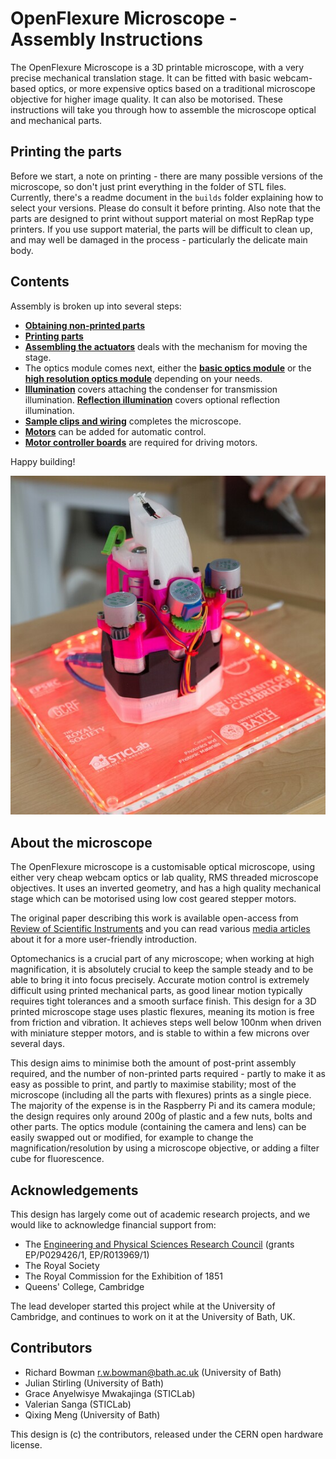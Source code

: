 # OpenFlexure Microscope - Assembly Instructions
The OpenFlexure Microscope is a 3D printable microscope, with a very precise mechanical translation stage.  It can be fitted with basic webcam-based optics, or more expensive optics based on a traditional microscope objective for higher image quality.  It can also be motorised.  These instructions will take you through how to assemble the microscope optical and mechanical parts.

## Printing the parts
Before we start, a note on printing - there are many possible versions of the microscope, so don't just print everything in the folder of STL files.  Currently, there's a readme document in the ``builds`` folder explaining how to select your versions.  Please do consult it before printing.  Also note that the parts are designed to print without support material on most RepRap type printers.  If you use support material, the parts will be difficult to clean up, and may well be damaged in the process - particularly the delicate main body.

## Contents
Assembly is broken up into several steps:
* [**Obtaining non-printed parts**](./0_bill_of_materials.md)
* [**Printing parts**](./0_printing.md)
* [**Assembling the actuators**](./1_actuator_assembly.md) deals with the mechanism for moving the stage.
* The optics module comes next, either the [**basic optics module**](./2a_basic_optics_module.md) or the [**high resolution optics module**](./2b_high_resolution_optics_module.md) depending on your needs.
* [**Illumination**](./3_illumination.md) covers attaching the condenser for transmission illumination. [**Reflection illumination**](./3b_illumination_reflection.md) covers optional reflection illumination.
* [**Sample clips and wiring**](./4_clips_and_wiring.md) completes the microscope.
* [**Motors**](./5_motors.md) can be added for automatic control.
* [**Motor controller boards**](./6_motor_controllers.md) are required for driving motors.

Happy building!

![An assembled OpenFlexure Microscope, courtesy of GOSH 2018](./images/microscope_gosh.jpg)

## About the microscope
The OpenFlexure microscope is a customisable optical microscope, using either very cheap webcam optics or lab quality, RMS threaded microscope objectives.  It uses an inverted geometry, and has a high quality mechanical stage which can be motorised using low cost geared stepper motors.

The original paper describing this work is available open-access from [Review of Scientific Instruments](http://dx.doi.org/10.1063/1.4941068) and you can read various [media articles](https://github.com/rwb27/openflexure_microscope/wiki/Media-Articles) about it for a more user-friendly introduction.

Optomechanics is a crucial part of any microscope; when working at high magnification, it is absolutely crucial to keep the sample steady and to be able to bring it into focus precisely.  Accurate motion control is extremely difficult using printed mechanical parts, as good linear motion typically requires tight tolerances and a smooth surface finish.  This design for a 3D printed microscope stage uses plastic flexures, meaning its motion is free from friction and vibration.  It achieves steps well below 100nm when driven with miniature stepper motors, and is stable to within a few microns over several days.

This design aims to minimise both the amount of post-print assembly required, and the number of non-printed parts required - partly to make it as easy as possible to print, and partly to maximise stability; most of the microscope (including all the parts with flexures) prints as a single piece.  The majority of the expense is in the Raspberry Pi and its camera module; the design requires only around 200g of plastic and a few nuts, bolts and other parts.  The optics module (containing the camera and lens) can be easily swapped out or modified, for example to change the magnification/resolution by using a microscope objective, or adding a filter cube for fluorescence.

## Acknowledgements
This design has largely come out of academic research projects, and we would like to acknowledge financial support from:
* The [Engineering and Physical Sciences Research Council](http://epsrc.ukri.org/) (grants EP/P029426/1, EP/R013969/1)
* The Royal Society
* The Royal Commission for the Exhibition of 1851
* Queens' College, Cambridge

The lead developer started this project while at the University of Cambridge, and continues to work on it at the University of Bath, UK.

## Contributors
* Richard Bowman <r.w.bowman@bath.ac.uk> (University of Bath)
* Julian Stirling (University of Bath)
* Grace Anyelwisye Mwakajinga (STICLab)
* Valerian Sanga (STICLab)
* Qixing Meng (University of Bath)

This design is (c) the contributors, released under the CERN open hardware license.